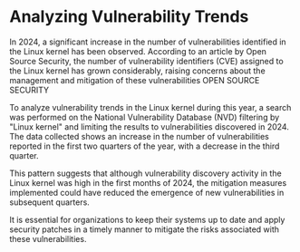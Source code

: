 # Analyzing Vulnerability Trends

In 2024, a significant increase in the number of vulnerabilities identified in the Linux kernel has been observed. According to an article by Open Source Security, the number of vulnerability identifiers (CVE) assigned to the Linux kernel has grown considerably, raising concerns about the management and mitigation of these vulnerabilities
OPEN SOURCE SECURITY

To analyze vulnerability trends in the Linux kernel during this year, a search was performed on the National Vulnerability Database (NVD) filtering by "Linux kernel" and limiting the results to vulnerabilities discovered in 2024. The data collected shows an increase in the number of vulnerabilities reported in the first two quarters of the year, with a decrease in the third quarter.

This pattern suggests that although vulnerability discovery activity in the Linux kernel was high in the first months of 2024, the mitigation measures implemented could have reduced the emergence of new vulnerabilities in subsequent quarters.

It is essential for organizations to keep their systems up to date and apply security patches in a timely manner to mitigate the risks associated with these vulnerabilities.
